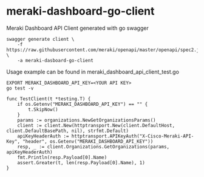 # meraki-dashboard-go-client
Meraki Dashboard API Client generated with go swagger

```
swagger generate client \
    -f https://raw.githubusercontent.com/meraki/openapi/master/openapi/spec2.json \
    -a meraki-dasboard-go-client
```

Usage example can be found in meraki_dashboard_api_client_test.go
```
EXPORT MERAKI_DASHBOARD_API_KEY=<YOUR API KEY>
go test -v
```

```
func TestClient(t *testing.T) {
	if os.Getenv("MERAKI_DASHBOARD_API_KEY") == "" {
		t.SkipNow()
	}
	params := organizations.NewGetOrganizationsParams()
	client := client.New(httptransport.New(client.DefaultHost, client.DefaultBasePath, nil), strfmt.Default)
	apiKeyHeaderAuth := httptransport.APIKeyAuth("X-Cisco-Meraki-API-Key", "header", os.Getenv("MERAKI_DASHBOARD_API_KEY"))
	resp, _ := client.Organizations.GetOrganizations(params, apiKeyHeaderAuth)
	fmt.Println(resp.Payload[0].Name)
	assert.Greater(t, len(resp.Payload[0].Name), 1)
}
```
